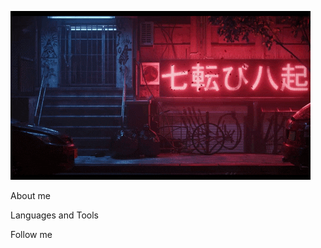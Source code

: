![Header](https://github.com/siv11121993/siv11121993/blob/main/assets/TOKYO.gif)

About me

Languages and Tools

Follow me 